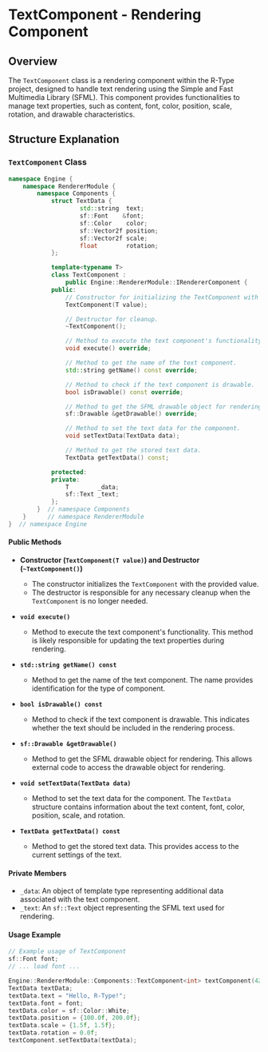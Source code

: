 # TextComponent - Rendering Component

## Overview

The `TextComponent` class is a rendering component within the R-Type project, designed to handle text rendering using the Simple and Fast Multimedia Library (SFML). This component provides functionalities to manage text properties, such as content, font, color, position, scale, rotation, and drawable characteristics.

## Structure Explanation

### `TextComponent` Class

```cpp
namespace Engine {
    namespace RendererModule {
        namespace Components {
            struct TextData {
                    std::string  text;
                    sf::Font    &font;
                    sf::Color    color;
                    sf::Vector2f position;
                    sf::Vector2f scale;
                    float        rotation;
            };

            template<typename T>
            class TextComponent :
                public Engine::RendererModule::IRendererComponent {
            public:
                // Constructor for initializing the TextComponent with a value.
                TextComponent(T value);

                // Destructor for cleanup.
                ~TextComponent();

                // Method to execute the text component's functionality.
                void execute() override;

                // Method to get the name of the text component.
                std::string getName() const override;

                // Method to check if the text component is drawable.
                bool isDrawable() const override;

                // Method to get the SFML drawable object for rendering.
                sf::Drawable &getDrawable() override;

                // Method to set the text data for the component.
                void setTextData(TextData data);

                // Method to get the stored text data.
                TextData getTextData() const;

            protected:
            private:
                T        _data;
                sf::Text _text;
            };
        }  // namespace Components
    }      // namespace RendererModule
}  // namespace Engine
```

#### Public Methods

- **Constructor (`TextComponent(T value)`) and Destructor (`~TextComponent()`)**
  - The constructor initializes the `TextComponent` with the provided value.
  - The destructor is responsible for any necessary cleanup when the `TextComponent` is no longer needed.

- **`void execute()`**
  - Method to execute the text component's functionality. This method is likely responsible for updating the text properties during rendering.

- **`std::string getName() const`**
  - Method to get the name of the text component. The name provides identification for the type of component.

- **`bool isDrawable() const`**
  - Method to check if the text component is drawable. This indicates whether the text should be included in the rendering process.

- **`sf::Drawable &getDrawable()`**
  - Method to get the SFML drawable object for rendering. This allows external code to access the drawable object for rendering.

- **`void setTextData(TextData data)`**
  - Method to set the text data for the component. The `TextData` structure contains information about the text content, font, color, position, scale, and rotation.

- **`TextData getTextData() const`**
  - Method to get the stored text data. This provides access to the current settings of the text.

#### Private Members

- `_data`: An object of template type representing additional data associated with the text component.
- `_text`: An `sf::Text` object representing the SFML text used for rendering.

#### Usage Example

```cpp
// Example usage of TextComponent
sf::Font font;
// ... load font ...

Engine::RendererModule::Components::TextComponent<int> textComponent(42);
TextData textData;
textData.text = "Hello, R-Type!";
textData.font = font;
textData.color = sf::Color::White;
textData.position = {100.0f, 200.0f};
textData.scale = {1.5f, 1.5f};
textData.rotation = 0.0f;
textComponent.setTextData(textData);
```